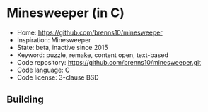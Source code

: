 # Minesweeper (in C)

- Home: https://github.com/brenns10/minesweeper
- Inspiration: Minesweeper
- State: beta, inactive since 2015
- Keyword: puzzle, remake, content open, text-based
- Code repository: https://github.com/brenns10/minesweeper.git
- Code language: C
- Code license: 3-clause BSD

## Building
